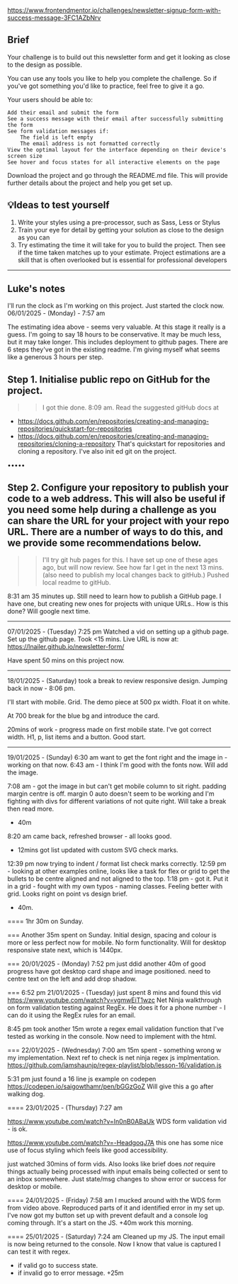 https://www.frontendmentor.io/challenges/newsletter-signup-form-with-success-message-3FC1AZbNrv

## Brief

Your challenge is to build out this newsletter form and get it looking as close to the design as possible.

You can use any tools you like to help you complete the challenge. So if you've got something you'd like to practice, feel free to give it a go.

Your users should be able to:

    Add their email and submit the form
    See a success message with their email after successfully submitting the form
    See form validation messages if:
        The field is left empty
        The email address is not formatted correctly
    View the optimal layout for the interface depending on their device's screen size
    See hover and focus states for all interactive elements on the page

Download the project and go through the README.md file. This will provide further details about the project and help you get set up.

## 💡Ideas to test yourself


1. Write your styles using a pre-processor, such as Sass, Less or Stylus
2. Train your eye for detail by getting your solution as close to the design as you can
3. Try estimating the time it will take for you to build the project. Then see if the time taken matches up to your estimate. Project estimations are a skill that is often overlooked but is essential for professional developers


------
## Luke's notes
I'll run the clock as I'm working on this project.
Just started the clock now.
06/01/2025 - (Monday) - 7:57 am

The estimating idea above - seems very valuable. At this stage it really is a guess.
I'm going to say 18 hours to be conservative. It may be much less, but it may take longer. This includes deployment to github pages.
There are 6 steps they've got in the existing readme. I'm giving myself what seems like a generous 3 hours per step.

## Step 1. Initialise public repo on GitHub for the project.
>> I got thie done. 8:09 am.
Read the suggested gitHub docs at
- https://docs.github.com/en/repositories/creating-and-managing-repositories/quickstart-for-repositories
- https://docs.github.com/en/repositories/creating-and-managing-repositories/cloning-a-repository
That's quickstart for repositories and cloning a repository.
I've also init ed git on the project.

•••••
## Step 2. Configure your repository to publish your code to a web address. This will also be useful if you need some help during a challenge as you can share the URL for your project with your repo URL. There are a number of ways to do this, and we provide some recommendations below.
>> I'll try git hub pages for this. I have set up one of these ages ago, but will now review.
See how far I get in the next 13 mins.
(also need to publish my local changes back to gitHub.)
Pushed local readme to gitHub.

8:31 am 
35 minutes up. Still need to learn how to publish a GitHub page.
I have one, but creating new ones for projects with unique URLs..
How is this done? Will google next time.

-----------
07/01/2025 - (Tuesday) 7:25 pm
Watched a vid on setting up a github page.
Set up the github page. Took <15 mins.
Live URL is now at:
https://lnailer.github.io/newsletter-form/

Have spent 50 mins on this project now.

----------
18/01/2025 - (Saturday) 
took a break to review responsive design.
Jumping back in now - 8:06 pm.

I'll start with mobile. Grid. The demo piece at 500 px width.
Float it on white.

At 700 break for the blue bg and introduce the card.

20mins of work - progress made on first mobile state.
I've got correct width. H1, p, list items and a button.
Good start.

-------
19/01/2025 - (Sunday) 6:30 am
want to get the font right and the image in - working on that now.
6:43 am - I think I'm good with the fonts now. Will add the image.

7:08 am - got the image in but can't get mobile column to sit right.
padding margin centre is off.
margin 0 auto doesn't seem to be working and I'm fighting with divs
for different variations of not quite right.
Will take a break then read more.
+ 40m

8:20 am came back, refreshed browser - all looks good.
+ 12mins
got list updated with custom SVG check marks.

12:39 pm 
now trying to indent / format list check marks correctly.
12:59 pm - looking at other examples online, looks like a task
for flex or grid to get the bullets to be centre aligned and not 
aligned to the top.
1:18 pm - got it.
Put it in a grid - fought with my own typos - naming classes.
Feeling better with grid. Looks right on point vs design brief.
+ 40m.

====
1hr 30m on Sunday.

===
Another 35m spent on Sunday.
Initial design, spacing and colour is more or less perfect
now for mobile. No form functionality.
Will for desktop responsive state next, which is 1440px.

===
20/01/2025 - (Monday) 7:52 pm
just ddid another 40m of good progress
have got desktop card shape and image positioned.
need to centre text on the left and add drop shadow.

===
6:52 pm 21/01/2025 - (Tuesday)
just spent 8 mins and found this
vid
https://www.youtube.com/watch?v=vgmwEiT1wzc
Net Ninja walkthrough on form validation
testing against RegEx.
He does it for a phone number - I can do
it using the RegEx rules for an email.

8:45 pm took another 15m
wrote a regex email validation function
that I've tested as working in the
console. Now need to implement with
the html.

===
22/01/2025 - (Wednesday) 7:00 am
15m spent - something wrong w my
implementation. Next ref to check is
net ninja regex js implmentation.
https://github.com/iamshaunjp/regex-playlist/blob/lesson-16/validation.js

5:31 pm just found a 16 line js example on codepen
https://codepen.io/saigowthamr/pen/bGGzGoZ
Will give this a go after walking dog.

====
23/01/2025 - (Thursday) 7:27 am

https://www.youtube.com/watch?v=In0nB0ABaUk
WDS form validation vid - is ok.

https://www.youtube.com/watch?v=-HeadgoqJ7A
this one has some nice use of focus styling which feels like good accessibility.

just watched 30mins of form vids. 
Also looks like brief does *not* require
things actually being processed with input
emails being collected or sent to an inbox
somewhere. Just state/msg changes to show
error or success for desktop or mobile.

====
24/01/2025 - (Friday) 7:58 am
I mucked around with the WDS form from video above. Reproduced parts of it and identified error in my set up.
I've now got my button set up with prevent
default and a console log coming through.
It's a start on the JS.
+40m work this morning.

====
25/01/2025 - (Saturday) 7:24 am
Cleaned up my JS.
The input email is now being returned to the console.
Now I know that value is captured I can test it with regex.
- if valid go to success state.
- if invalid go to error message.
+25m
